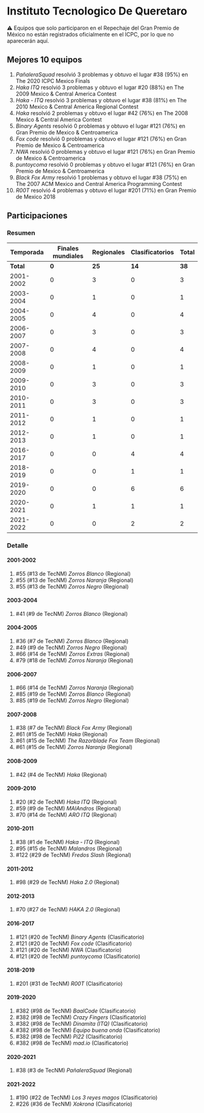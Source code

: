 # Instituto Tecnologico De Queretaro

:warning: Equipos que solo participaron en el Repechaje del Gran Premio de México no están registrados oficialmente en el ICPC, por lo que no aparecerán aquí.

## Mejores 10 equipos

1. _PañaleraSquad_ resolvió 3 problemas y obtuvo el lugar #38 (95%) en The 2020 ICPC Mexico Finals
1. _Haka ITQ_ resolvió 3 problemas y obtuvo el lugar #20 (88%) en The 2009 Mexico & Central America Contest
1. _Haka - ITQ_ resolvió 3 problemas y obtuvo el lugar #38 (81%) en The 2010 Mexico & Central America Regional Contest
1. _Haka_ resolvió 2 problemas y obtuvo el lugar #42 (76%) en The 2008 Mexico & Central America Contest
1. _Binary Agents_ resolvió 0 problemas y obtuvo el lugar #121 (76%) en Gran Premio de Mexico & Centroamerica
1. _Fox code_ resolvió 0 problemas y obtuvo el lugar #121 (76%) en Gran Premio de Mexico & Centroamerica
1. _NWA_ resolvió 0 problemas y obtuvo el lugar #121 (76%) en Gran Premio de Mexico & Centroamerica
1. _puntoycoma_ resolvió 0 problemas y obtuvo el lugar #121 (76%) en Gran Premio de Mexico & Centroamerica
1. _Black Fox Army_ resolvió 1 problemas y obtuvo el lugar #38 (75%) en The 2007 ACM Mexico and Central America Programming Contest
1. _R00T_ resolvió 4 problemas y obtuvo el lugar #201 (71%) en Gran Premio de Mexico 2018

## Participaciones

### Resumen

| Temporada | Finales mundiales | Regionales | Clasificatorios | Total |
| --- | --- | --- | --- | --- |
| **Total** | **0** | **25** | **14** | **38** |
| 2001-2002 | 0 | 3 | 0 | 3 |
| 2003-2004 | 0 | 1 | 0 | 1 |
| 2004-2005 | 0 | 4 | 0 | 4 |
| 2006-2007 | 0 | 3 | 0 | 3 |
| 2007-2008 | 0 | 4 | 0 | 4 |
| 2008-2009 | 0 | 1 | 0 | 1 |
| 2009-2010 | 0 | 3 | 0 | 3 |
| 2010-2011 | 0 | 3 | 0 | 3 |
| 2011-2012 | 0 | 1 | 0 | 1 |
| 2012-2013 | 0 | 1 | 0 | 1 |
| 2016-2017 | 0 | 0 | 4 | 4 |
| 2018-2019 | 0 | 0 | 1 | 1 |
| 2019-2020 | 0 | 0 | 6 | 6 |
| 2020-2021 | 0 | 1 | 1 | 1 |
| 2021-2022 | 0 | 0 | 2 | 2 |

### Detalle

#### 2001-2002

1. #55 (#13 de TecNM) _Zorros Blanco_ (Regional)
1. #55 (#13 de TecNM) _Zorros Naranja_ (Regional)
1. #55 (#13 de TecNM) _Zorros Negro_ (Regional)

#### 2003-2004

1. #41 (#9 de TecNM) _Zorros Blanco_ (Regional)

#### 2004-2005

1. #36 (#7 de TecNM) _Zorros Blanco_ (Regional)
1. #49 (#9 de TecNM) _Zorros Negro_ (Regional)
1. #66 (#14 de TecNM) _Zorros Extras_ (Regional)
1. #79 (#18 de TecNM) _Zorros Naranja_ (Regional)

#### 2006-2007

1. #66 (#14 de TecNM) _Zorros Naranja_ (Regional)
1. #85 (#19 de TecNM) _Zorros Blanco_ (Regional)
1. #85 (#19 de TecNM) _Zorros Negro_ (Regional)

#### 2007-2008

1. #38 (#7 de TecNM) _Black Fox Army_ (Regional)
1. #61 (#15 de TecNM) _Haka_ (Regional)
1. #61 (#15 de TecNM) _The Razorblade Fox Team_ (Regional)
1. #61 (#15 de TecNM) _Zorros Naranja_ (Regional)

#### 2008-2009

1. #42 (#4 de TecNM) _Haka_ (Regional)

#### 2009-2010

1. #20 (#2 de TecNM) _Haka ITQ_ (Regional)
1. #59 (#9 de TecNM) _MAlAndros_ (Regional)
1. #70 (#14 de TecNM) _ARO ITQ_ (Regional)

#### 2010-2011

1. #38 (#1 de TecNM) _Haka - ITQ_ (Regional)
1. #95 (#15 de TecNM) _Malandros_ (Regional)
1. #122 (#29 de TecNM) _Fredos Slash_ (Regional)

#### 2011-2012

1. #98 (#29 de TecNM) _Haka 2.0_ (Regional)

#### 2012-2013

1. #70 (#27 de TecNM) _HAKA 2.0_ (Regional)

#### 2016-2017

1. #121 (#20 de TecNM) _Binary Agents_ (Clasificatorio)
1. #121 (#20 de TecNM) _Fox code_ (Clasificatorio)
1. #121 (#20 de TecNM) _NWA_ (Clasificatorio)
1. #121 (#20 de TecNM) _puntoycoma_ (Clasificatorio)

#### 2018-2019

1. #201 (#31 de TecNM) _R00T_ (Clasificatorio)

#### 2019-2020

1. #382 (#98 de TecNM) _BaalCode_ (Clasificatorio)
1. #382 (#98 de TecNM) _Crazy  Fingers_ (Clasificatorio)
1. #382 (#98 de TecNM) _Dinamita (ITQ)_ (Clasificatorio)
1. #382 (#98 de TecNM) _Equipo buena onda_ (Clasificatorio)
1. #382 (#98 de TecNM) _Pi22_ (Clasificatorio)
1. #382 (#98 de TecNM) _mad.io_ (Clasificatorio)

#### 2020-2021

1. #38 (#3 de TecNM) _PañaleraSquad_ (Regional)

#### 2021-2022

1. #190 (#22 de TecNM) _Los 3 reyes magos_ (Clasificatorio)
1. #226 (#36 de TecNM) _Xokrona_ (Clasificatorio)




